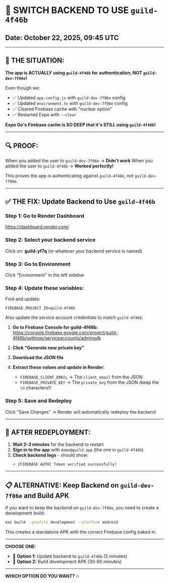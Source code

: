 # 🔄 **SWITCH BACKEND TO USE `guild-4f46b`**

## Date: October 22, 2025, 09:45 UTC

---

## 🚨 **THE SITUATION:**

**The app is ACTUALLY using `guild-4f46b` for authentication, NOT `guild-dev-7f06e`!**

Even though we:
- ✅ Updated `app.config.js` with `guild-dev-7f06e` config
- ✅ Updated `environment.ts` with `guild-dev-7f06e` config
- ✅ Cleared Firebase cache with "nuclear option"
- ✅ Restarted Expo with `--clear`

**Expo Go's Firebase cache is SO DEEP that it's STILL using `guild-4f46b`!**

---

## 🔍 **PROOF:**

When you added the user to `guild-dev-7f06e` → **Didn't work**
When you added the user to `guild-4f46b` → **Worked perfectly!**

This proves the app is authenticating against `guild-4f46b`, not `guild-dev-7f06e`.

---

## ✅ **THE FIX: Update Backend to Use `guild-4f46b`**

### **Step 1: Go to Render Dashboard**

https://dashboard.render.com/

### **Step 2: Select your backend service**

Click on: **guild-yf7q** (or whatever your backend service is named)

### **Step 3: Go to Environment**

Click "Environment" in the left sidebar

### **Step 4: Update these variables:**

Find and update:

```
FIREBASE_PROJECT_ID=guild-4f46b
```

Also update the service account credentials to match `guild-4f46b`:

1. **Go to Firebase Console for guild-4f46b:**
   https://console.firebase.google.com/project/guild-4f46b/settings/serviceaccounts/adminsdk

2. **Click "Generate new private key"**

3. **Download the JSON file**

4. **Extract these values and update in Render:**
   - `FIREBASE_CLIENT_EMAIL` → The `client_email` from the JSON
   - `FIREBASE_PRIVATE_KEY` → The `private_key` from the JSON (keep the `\n` characters!)

### **Step 5: Save and Redeploy**

Click "Save Changes" → Render will automatically redeploy the backend

---

## 🎯 **AFTER REDEPLOYMENT:**

1. **Wait 2-3 minutes** for the backend to restart
2. **Sign in to the app** with `demo@guild.app` (the one in `guild-4f46b`)
3. **Check backend logs** - should show:
   ```
   🔥 [FIREBASE AUTH] Token verified successfully!
   ```

---

## 📋 **ALTERNATIVE: Keep Backend on `guild-dev-7f06e` and Build APK**

If you want to keep the backend on `guild-dev-7f06e`, you need to create a development build:

```bash
eas build --profile development --platform android
```

This creates a standalone APK with the correct Firebase config baked in.

---

**CHOOSE ONE:**
- 🔄 **Option 1:** Update backend to `guild-4f46b` (5 minutes)
- 📱 **Option 2:** Build development APK (30-60 minutes)

---

**WHICH OPTION DO YOU WANT?** 🔥


